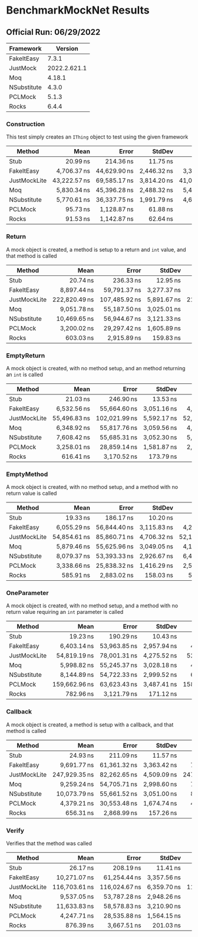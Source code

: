 # BenchmarkMockNet Results

## Official Run: 06/29/2022

| Framework | Version |
|-----------|---------|
| FakeItEasy | 7.3.1 |
| JustMock | 2022.2.621.1 |
| Moq | 4.18.1 |
| NSubstitute | 4.3.0 |
| PCLMock | 5.1.3 |
| Rocks | 6.4.4 |

### Construction

This test simply creates an `IThing` object to test using the given framework

|       Method |         Mean |        Error |      StdDev |       Median |    Ratio | RatioSD |  Gen 0 | Allocated |
|------------- |-------------:|-------------:|------------:|-------------:|---------:|--------:|-------:|----------:|
|         Stub |     20.99 ns |    214.36 ns |    11.75 ns |     14.34 ns |     1.00 |    0.00 |      - |      24 B |
|   FakeItEasy |  4,706.37 ns | 44,629.90 ns | 2,446.32 ns |  3,319.85 ns |   227.18 |    8.03 | 0.1600 |   3,035 B |
| JustMockLite | 43,222.57 ns | 69,585.17 ns | 3,814.20 ns | 41,069.03 ns | 2,383.96 |  871.43 | 0.9000 |  16,833 B |
|          Moq |  5,830.34 ns | 45,396.28 ns | 2,488.32 ns |  5,451.52 ns |   293.49 |   81.09 | 0.1000 |   2,184 B |
|  NSubstitute |  5,770.61 ns | 36,337.75 ns | 1,991.79 ns |  4,637.86 ns |   294.63 |   52.95 | 0.2800 |   5,248 B |
|      PCLMock |     95.73 ns |  1,128.87 ns |    61.88 ns |     60.60 ns |     4.43 |    0.36 |      - |     144 B |
|        Rocks |     91.53 ns |  1,142.87 ns |    62.64 ns |     57.76 ns |     4.18 |    0.53 |      - |     136 B |

### Return

A mock object is created, a method is setup to a return and `int` value, and that method is called

|       Method |          Mean |         Error |      StdDev |        Median |     Ratio |  RatioSD |  Gen 0 |  Gen 1 |  Gen 2 | Allocated |
|------------- |--------------:|--------------:|------------:|--------------:|----------:|---------:|-------:|-------:|-------:|----------:|
|         Stub |      20.74 ns |     236.33 ns |    12.95 ns |      13.30 ns |      1.00 |     0.00 |      - |      - |      - |      24 B |
|   FakeItEasy |   8,897.44 ns |  59,791.37 ns | 3,277.37 ns |   7,016.46 ns |    470.72 |    99.96 | 0.2600 | 0.0200 |      - |   5,047 B |
| JustMockLite | 222,820.49 ns | 107,485.92 ns | 5,891.67 ns | 219,612.76 ns | 13,178.72 | 5,842.07 | 1.8200 | 0.9000 | 0.0200 |  34,247 B |
|          Moq |   9,051.78 ns |  55,187.50 ns | 3,025.01 ns |   7,319.92 ns |    484.53 |   115.28 | 0.2000 |      - |      - |   4,040 B |
|  NSubstitute |  10,469.65 ns |  56,944.67 ns | 3,121.33 ns |   8,670.81 ns |    567.31 |   149.86 | 0.4000 |      - |      - |   7,720 B |
|      PCLMock |   3,200.02 ns |  29,297.42 ns | 1,605.89 ns |   2,323.90 ns |    161.52 |    17.83 | 0.1000 |      - |      - |   1,896 B |
|        Rocks |     603.03 ns |   2,915.89 ns |   159.83 ns |     522.45 ns |     33.05 |     9.58 | 0.0200 |      - |      - |     656 B |

### EmptyReturn

A mock object is created, with no method setup, and an method returning an `int` is called

|       Method |         Mean |         Error |      StdDev |       Median |    Ratio |  RatioSD |  Gen 0 |  Gen 1 | Allocated |
|------------- |-------------:|--------------:|------------:|-------------:|---------:|---------:|-------:|-------:|----------:|
|         Stub |     21.03 ns |     246.90 ns |    13.53 ns |     13.62 ns |     1.00 |     0.00 |      - |      - |      24 B |
|   FakeItEasy |  6,532.56 ns |  55,664.60 ns | 3,051.16 ns |  4,825.16 ns |   332.15 |    50.52 | 0.2000 | 0.0200 |   3,969 B |
| JustMockLite | 55,496.83 ns | 102,021.99 ns | 5,592.17 ns | 52,323.21 ns | 3,201.13 | 1,313.45 | 1.1000 | 0.1200 |  20,653 B |
|          Moq |  6,348.92 ns |  55,817.76 ns | 3,059.56 ns |  4,583.93 ns |   321.13 |    45.85 | 0.1200 |      - |   2,552 B |
|  NSubstitute |  7,608.42 ns |  55,685.31 ns | 3,052.30 ns |  5,861.74 ns |   396.31 |    81.46 | 0.3000 |      - |   5,945 B |
|      PCLMock |  3,258.01 ns |  28,859.14 ns | 1,581.87 ns |  2,353.94 ns |   164.56 |    22.85 | 0.1000 |      - |   1,896 B |
|        Rocks |    616.41 ns |   3,170.52 ns |   173.79 ns |    519.97 ns |    33.47 |     9.72 | 0.0200 |      - |     656 B |

### EmptyMethod

A mock object is created, with no method setup, and a method with no return value is called

|       Method |         Mean |        Error |      StdDev |       Median |    Ratio |  RatioSD |  Gen 0 |  Gen 1 | Allocated |
|------------- |-------------:|-------------:|------------:|-------------:|---------:|---------:|-------:|-------:|----------:|
|         Stub |     19.33 ns |    186.17 ns |    10.20 ns |     14.09 ns |     1.00 |     0.00 |      - |      - |      24 B |
|   FakeItEasy |  6,055.29 ns | 56,844.40 ns | 3,115.83 ns |  4,265.96 ns |   314.96 |    14.84 | 0.2000 | 0.0200 |   3,921 B |
| JustMockLite | 54,854.61 ns | 85,860.71 ns | 4,706.32 ns | 52,199.96 ns | 3,237.02 | 1,139.67 | 1.0800 | 0.1000 |  20,540 B |
|          Moq |  5,879.46 ns | 55,625.96 ns | 3,049.05 ns |  4,173.58 ns |   305.33 |    10.84 | 0.1200 |      - |   2,528 B |
|  NSubstitute |  8,079.37 ns | 53,393.33 ns | 2,926.67 ns |  6,457.80 ns |   440.18 |    64.46 | 0.3000 |      - |   5,944 B |
|      PCLMock |  3,338.66 ns | 25,838.32 ns | 1,416.29 ns |  2,528.55 ns |   178.57 |    18.12 | 0.0800 |      - |   1,856 B |
|        Rocks |    585.91 ns |  2,883.02 ns |   158.03 ns |    502.61 ns |    32.80 |     7.10 | 0.0200 |      - |     648 B |

### OneParameter

A mock object is created, with no method setup, and a method with no return value requiring an `int` parameter is called

|       Method |          Mean |        Error |      StdDev |        Median |    Ratio |  RatioSD |  Gen 0 |  Gen 1 |  Gen 2 | Allocated |
|------------- |--------------:|-------------:|------------:|--------------:|---------:|---------:|-------:|-------:|-------:|----------:|
|         Stub |      19.23 ns |    190.29 ns |    10.43 ns |      13.63 ns |     1.00 |     0.00 |      - |      - |      - |      24 B |
|   FakeItEasy |   6,403.14 ns | 53,963.85 ns | 2,957.94 ns |   4,768.03 ns |   341.92 |    29.34 | 0.2000 | 0.0200 |      - |   4,060 B |
| JustMockLite |  54,819.19 ns | 78,001.31 ns | 4,275.52 ns |  52,446.11 ns | 3,280.97 | 1,193.55 | 1.1200 | 0.1000 |      - |  21,013 B |
|          Moq |   5,998.82 ns | 55,245.37 ns | 3,028.18 ns |   4,254.78 ns |   315.88 |    14.37 | 0.1200 |      - |      - |   2,560 B |
|  NSubstitute |   8,144.89 ns | 54,722.33 ns | 2,999.52 ns |   6,449.03 ns |   447.57 |    67.25 | 0.3000 |      - |      - |   5,976 B |
|      PCLMock | 159,662.96 ns | 63,623.43 ns | 3,487.41 ns | 158,112.37 ns | 9,707.67 | 3,895.51 | 0.5600 | 0.2800 | 0.0400 |  10,504 B |
|        Rocks |     782.96 ns |  3,121.79 ns |   171.12 ns |     688.50 ns |    45.00 |    11.88 | 0.0400 |      - |      - |     768 B |

### Callback

A mock object is created, a method is setup with a callback, and that method is called

|       Method |          Mean |        Error |      StdDev |        Median |     Ratio |  RatioSD |  Gen 0 |  Gen 1 |  Gen 2 | Allocated |
|------------- |--------------:|-------------:|------------:|--------------:|----------:|---------:|-------:|-------:|-------:|----------:|
|         Stub |      24.93 ns |    211.09 ns |    11.57 ns |      18.73 ns |      1.00 |     0.00 |      - |      - |      - |      24 B |
|   FakeItEasy |   9,691.77 ns | 61,361.32 ns | 3,363.42 ns |   7,753.20 ns |    401.50 |    42.07 | 0.2600 | 0.0200 |      - |   5,231 B |
| JustMockLite | 247,929.35 ns | 82,262.65 ns | 4,509.09 ns | 247,841.87 ns | 11,179.81 | 3,997.09 | 1.8200 | 0.9000 | 0.0200 |  34,071 B |
|          Moq |   9,259.24 ns | 54,705.71 ns | 2,998.60 ns |   7,552.64 ns |    385.97 |    47.97 | 0.2200 |      - |      - |   4,200 B |
|  NSubstitute |  10,073.79 ns | 55,661.52 ns | 3,051.00 ns |   8,313.87 ns |    422.23 |    59.20 | 0.3600 |      - |      - |   6,968 B |
|      PCLMock |   4,379.21 ns | 30,553.48 ns | 1,674.74 ns |   4,061.31 ns |    180.32 |    31.66 | 0.1000 |      - |      - |   2,056 B |
|        Rocks |     656.31 ns |  2,868.99 ns |   157.26 ns |     580.48 ns |     27.96 |     5.27 | 0.0200 |      - |      - |     736 B |

### Verify

Verifies that the method was called

|       Method |          Mean |         Error |      StdDev |        Median |    Ratio |  RatioSD |  Gen 0 |  Gen 1 | Allocated |
|------------- |--------------:|--------------:|------------:|--------------:|---------:|---------:|-------:|-------:|----------:|
|         Stub |      26.17 ns |     208.19 ns |    11.41 ns |      20.06 ns |     1.00 |     0.00 |      - |      - |      24 B |
|   FakeItEasy |  10,271.07 ns |  61,254.44 ns | 3,357.56 ns |   8,338.42 ns |   403.74 |    39.42 | 0.3000 | 0.0200 |   5,617 B |
| JustMockLite | 116,703.61 ns | 116,024.67 ns | 6,359.70 ns | 113,095.17 ns | 4,901.61 | 1,520.33 | 2.1600 | 0.4200 |  40,670 B |
|          Moq |   9,537.05 ns |  53,787.28 ns | 2,948.26 ns |   7,889.54 ns |   376.52 |    41.71 | 0.2200 |      - |   4,224 B |
|  NSubstitute |  11,633.83 ns |  58,578.83 ns | 3,210.90 ns |   9,794.41 ns |   463.17 |    64.61 | 0.4000 |      - |   7,537 B |
|      PCLMock |   4,247.71 ns |  28,535.88 ns | 1,564.15 ns |   3,547.07 ns |   165.20 |    11.65 | 0.1400 |      - |   2,712 B |
|        Rocks |     876.39 ns |   3,667.51 ns |   201.03 ns |     763.52 ns |    35.29 |     6.20 | 0.0400 |      - |     832 B |

